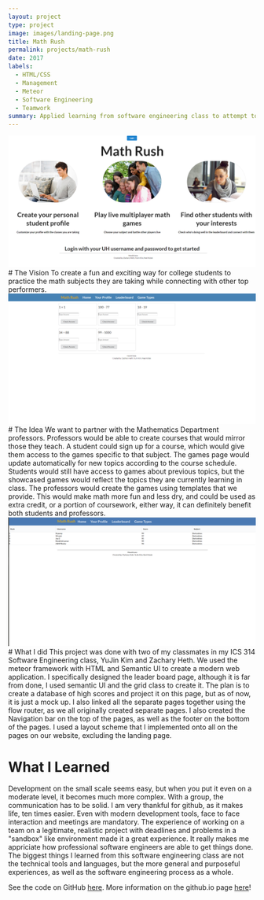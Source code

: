 ```yaml
---
layout: project
type: project
image: images/landing-page.png
title: Math Rush
permalink: projects/math-rush
date: 2017
labels:
  - HTML/CSS
  - Management
  - Meteor
  - Software Engineering
  - Teamwork
summary: Applied learning from software engineering class to attempt to create a web application.
---
```


<img class="ui large left floated image" src="../images/landing-page.png">
# The Vision
To create a fun and exciting way for college students to practice the math subjects they are taking while connecting with other top performers.

<img class="ui large left floated image" src="../images/game-page.png">
# The Idea
We want to partner with the Mathematics Department professors. Professors would be able to create courses that
would mirror those they teach. A student could sign up for a course, which would give them access to the games
specific to that subject. The games page would update automatically for new topics according to the course
schedule. Students would still have access to games about previous topics, but the showcased games would reflect
the topics they are currently learning in class. The professors would create the games using templates that we
provide. This would make math more fun and less dry, and could be used as extra credit, or a portion of coursework,
either way, it can definitely benefit both students and professors.

<img class="ui large left floated image" src="../images/leaderboard-page.png">
# What I did
This project was done with two of my classmates in my ICS 314 Software Engineering class, YuJin Kim and Zachary
Heth. We used the meteor framework with HTML and Semantic UI to create a modern web application. I specifically
designed the leader board page, although it is far from done, I used semantic UI and the grid class to create it.
The plan is to create a database of high scores and project it on this page, but as of now, it is just a mock up.
I also linked all the separate pages together using the flow router, as we all originally created separate pages.
I also created the Navigation bar on the top of the pages, as well as the footer on the bottom of the pages. I used
a layout scheme that I implemented onto all on the pages on our website, excluding the landing page.

# What I Learned
Development on the small scale seems easy, but when you put it even on a moderate level, it becomes much more
complex. With a group, the communication has to be solid. I am very thankful for github, as it makes life, ten times
easier. Even with modern development tools, face to face interaction and meetings are mandatory. The experience of
working on a team on a legitimate, realistic project with deadlines and problems in a "sandbox" like environment
made it a great experience. It really makes me appriciate how professional software engineers are able to get
things done. The biggest things I learned from this software engineering class are not the technical tools and
languages, but the more general and purposeful experiences, as well as the software engineering process as a
whole.   

See the code on GitHub [here](https://github.com/hexokinase/math-rush).
More information on the github.io page [here](https://hexokinase.github.io/)!

